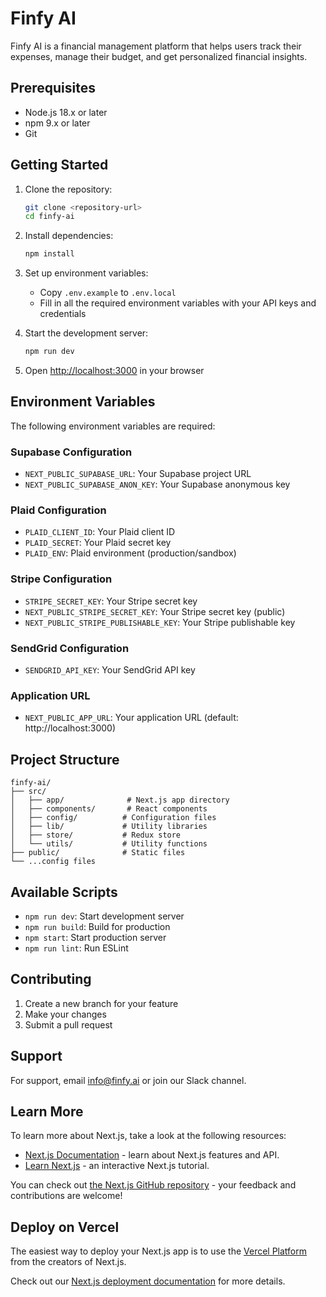 # Finfy AI

Finfy AI is a financial management platform that helps users track their expenses, manage their budget, and get personalized financial insights.

## Prerequisites

- Node.js 18.x or later
- npm 9.x or later
- Git

## Getting Started

1. Clone the repository:
   ```bash
   git clone <repository-url>
   cd finfy-ai
   ```

2. Install dependencies:
   ```bash
   npm install
   ```

3. Set up environment variables:
   - Copy `.env.example` to `.env.local`
   - Fill in all the required environment variables with your API keys and credentials

4. Start the development server:
   ```bash
   npm run dev
   ```

5. Open [http://localhost:3000](http://localhost:3000) in your browser

## Environment Variables

The following environment variables are required:

### Supabase Configuration
- `NEXT_PUBLIC_SUPABASE_URL`: Your Supabase project URL
- `NEXT_PUBLIC_SUPABASE_ANON_KEY`: Your Supabase anonymous key

### Plaid Configuration
- `PLAID_CLIENT_ID`: Your Plaid client ID
- `PLAID_SECRET`: Your Plaid secret key
- `PLAID_ENV`: Plaid environment (production/sandbox)

### Stripe Configuration
- `STRIPE_SECRET_KEY`: Your Stripe secret key
- `NEXT_PUBLIC_STRIPE_SECRET_KEY`: Your Stripe secret key (public)
- `NEXT_PUBLIC_STRIPE_PUBLISHABLE_KEY`: Your Stripe publishable key

### SendGrid Configuration
- `SENDGRID_API_KEY`: Your SendGrid API key

### Application URL
- `NEXT_PUBLIC_APP_URL`: Your application URL (default: http://localhost:3000)

## Project Structure

```
finfy-ai/
├── src/
│   ├── app/              # Next.js app directory
│   ├── components/       # React components
│   ├── config/          # Configuration files
│   ├── lib/             # Utility libraries
│   ├── store/           # Redux store
│   └── utils/           # Utility functions
├── public/              # Static files
└── ...config files
```

## Available Scripts

- `npm run dev`: Start development server
- `npm run build`: Build for production
- `npm start`: Start production server
- `npm run lint`: Run ESLint

## Contributing

1. Create a new branch for your feature
2. Make your changes
3. Submit a pull request

## Support

For support, email info@finfy.ai or join our Slack channel.

## Learn More

To learn more about Next.js, take a look at the following resources:

- [Next.js Documentation](https://nextjs.org/docs) - learn about Next.js features and API.
- [Learn Next.js](https://nextjs.org/learn) - an interactive Next.js tutorial.

You can check out [the Next.js GitHub repository](https://github.com/vercel/next.js/) - your feedback and contributions are welcome!

## Deploy on Vercel

The easiest way to deploy your Next.js app is to use the [Vercel Platform](https://vercel.com/new?utm_medium=default-template&filter=next.js&utm_source=create-next-app&utm_campaign=create-next-app-readme) from the creators of Next.js.

Check out our [Next.js deployment documentation](https://nextjs.org/docs/deployment) for more details.

 

